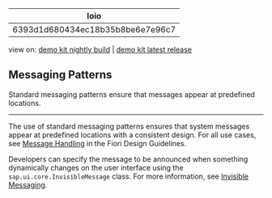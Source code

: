 <!-- loio6393d1d680434ec18b35b8be6e7e96c7 -->

| loio |
| -----|
| 6393d1d680434ec18b35b8be6e7e96c7 |

<div id="loio">

view on: [demo kit nightly build](https://openui5nightly.hana.ondemand.com/#/topic/6393d1d680434ec18b35b8be6e7e96c7) | [demo kit latest release](https://openui5.hana.ondemand.com/#/topic/6393d1d680434ec18b35b8be6e7e96c7)</div>

## Messaging Patterns

Standard messaging patterns ensure that messages appear at predefined locations.

***

The use of standard messaging patterns ensures that system messages appear at predefined locations with a consistent design. For all use cases, see [Message Handling](https://experience.sap.com/fiori-design-web/messaging/) in the Fiori Design Guidelines.

Developers can specify the message to be announced when something dynamically changes on the user interface using the `sap.ui.core.InvisibleMessage` class. For more information, see [Invisible Messaging](Invisible_Messaging_b9a7d6f.md).

